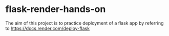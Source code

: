 # flask-render-hands-on

The aim of this project is to practice deployment of a flask app by referring to <https://docs.render.com/deploy-flask>

